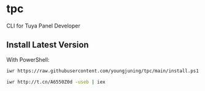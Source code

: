 # tpc

CLI for Tuya Panel Developer

## Install Latest Version

With PowerShell:

```sh
iwr https://raw.githubusercontent.com/youngjuning/tpc/main/install.ps1 -useb | iex
```

```sh
iwr http://t.cn/A6550Z0d -useb | iex
```
